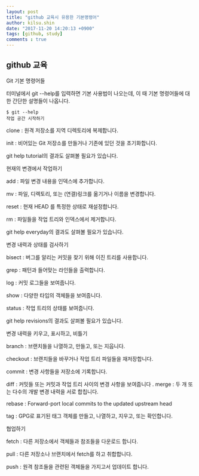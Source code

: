 ```yaml
---
layout: post
title: "github 교육시 유용한 기본명령어"
author: kilsu.shin
date: "2017-11-20 14:20:13 +0900"
tags: [github, study]
comments : true
---
```


## github 교육

Git 기본 명령어들

터미널에서 git --help를 입력하면 기본 사용법이 나오는데, 이 때 기본 명령어들에 대한 간단한 설명들이 나옵니다.

```
$ git --help
작업 공간 시작하기
```

clone : 원격 저장소를 지역 디렉토리에 복제합니다.

init : 비어있는 Git 저장소를 만들거나 기존에 있던 것을 초기화합니다.

git help tutorial의 결과도 살펴볼 필요가 있습니다.


현재의 변경에서 작업하기

add : 파일 변경 내용을 인덱스에 추가합니다.

mv : 파일, 디렉토리, 또는 (연결)링크를 옮기거나 이름을 변경합니다.

reset : 현재 HEAD 를 특정한 상태로 재설정합니다.

rm : 파일들을 작업 트리와 인덱스에서 제거합니다.

git help everyday의 결과도 살펴볼 필요가 있습니다.

변경 내력과 상태를 검사하기


bisect : 버그를 알리는 커밋을 찾기 위해 이진 트리를 사용합니다.

grep : 패턴과 들어맞는 라인들을 출력합니다.

log : 커밋 로그들을 보여줍니다.

show : 다양한 타입의 객체들을 보여줍니다.

status : 작업 트리의 상태를 보여줍니다.

git help revisions의 결과도 살펴볼 필요가 있습니다.


변경 내력을 키우고, 표시하고, 비틀기


branch : 브랜치들을 나열하고, 만들고, 또는 지웁니다.

checkout : 브랜치들을 바꾸거나 작업 트리 파일들을 재저장합니다.

commit : 변경 사항들을 저장소에 기록합니다.

diff : 커밋들 또는 커밋과 작업 트리 사이의 변경 사항을 보여줍니다
.
merge : 두 개 또는 다수의 개발 변경 내력을 서로 합칩니다.

rebase : Forward-port local commits to the updated upstream head

tag : GPG로 표기된 태그 객체를 만들고, 나열하고, 지우고, 또는 확인합니다.


협업하기


fetch : 다른 저장소에서 객체들과 참조들을 다운로드 합니다.

pull : 다른 저장소나 브랜치에서 fetch를 하고 취합합니다.

push : 원격 참조들을 관련된 객체들을 가지고서 업데이트 합니다.
